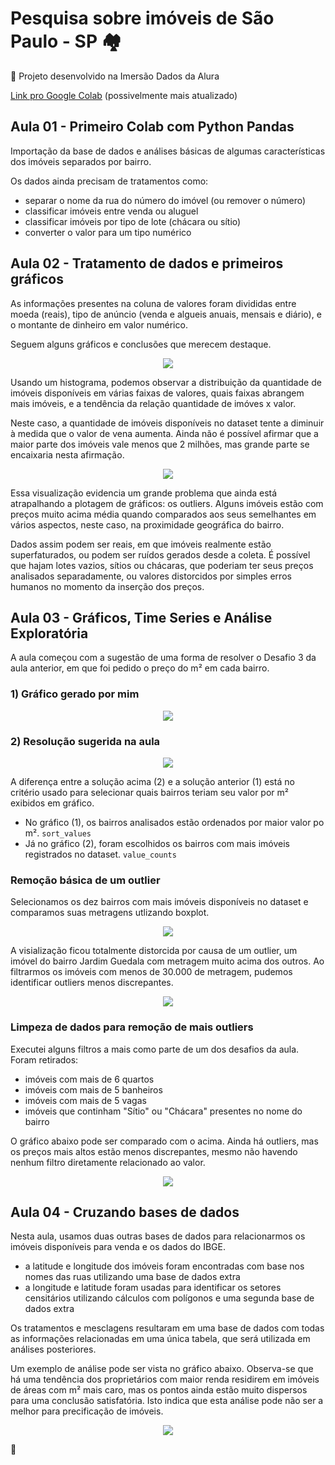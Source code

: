 # Pesquisa sobre imóveis de São Paulo - SP :houses:

:open_book: Projeto desenvolvido na Imersão Dados da Alura

[Link pro Google Colab](https://colab.research.google.com/drive/1DSTwxmWOApYzRQGef0kJtMMSCyjZkHc_?usp=sharing) (possivelmente mais atualizado)

## Aula 01 - Primeiro Colab com Python Pandas

Importação da base de dados e análises básicas de algumas características dos imóveis separados por bairro.

Os dados ainda precisam de tratamentos como: 
  - separar o nome da rua do número do imóvel (ou remover o número)
  - classificar imóveis entre venda ou aluguel
  - classificar imóveis por tipo de lote (chácara ou sítio)
  - converter o valor para um tipo numérico

## Aula 02 - Tratamento de dados e primeiros gráficos

As informações presentes na coluna de valores foram divididas entre moeda (reais), tipo de anúncio (venda e algueis anuais, mensais e diário), e o montante de dinheiro em valor numérico.

Seguem alguns gráficos e conclusões que merecem destaque.

<div align="center">
  <img src="https://github.com/Tathy/Pesquisa-Imoveis-SP/blob/main/imagens/Hitograma_valor_imoveis.png?raw=true"/>
</div>

Usando um histograma, podemos observar a distribuição da quantidade de imóveis disponíveis em várias faixas de valores, quais faixas abrangem mais imóveis, e a tendência da relação quantidade de imóves x valor.

Neste caso, a quantidade de imóveis disponíveis no dataset tente a diminuir à medida que o valor de vena aumenta. Ainda não é possível afirmar que a maior parte dos imóveis vale menos que 2 milhões, mas grande parte se encaixaria nesta afirmação.

<div align="center">
  <img src="https://github.com/Tathy/Pesquisa-Imoveis-SP/blob/main/imagens/Boxplot_precos_bairro.png?raw=true"/>
</div>

Essa visualização evidencia um grande problema que ainda está atrapalhando a plotagem de gráficos: os outliers. Alguns imóveis estão com preços muito acima média quando comparados aos seus semelhantes em vários aspectos, neste caso, na proximidade geográfica do bairro.

Dados assim podem ser reais, em que imóveis realmente estão superfaturados, ou podem ser ruídos gerados desde a coleta. É possível que hajam lotes vazios, sítios ou chácaras, que poderiam ter seus preços analisados separadamente, ou valores distorcidos por simples erros humanos no momento da inserção dos preços.

## Aula 03 - Gráficos, Time Series e Análise Exploratória

A aula começou com a sugestão de uma forma de resolver o Desafio 3 da aula anterior, em que foi pedido o preço do m² em cada bairro.

### 1) Gráfico gerado por mim

<div align="center">
  <img src="https://github.com/Tathy/Pesquisa-Imoveis-SP/blob/main/imagens/aula03_dest4.png?raw=true"/>
</div>

### 2) Resolução sugerida na aula

<div align="center">
  <img src="https://github.com/Tathy/Pesquisa-Imoveis-SP/blob/main/imagens/aula03_dest1.png?raw=true"/>
</div>

A diferença entre a solução acima (2) e a solução anterior (1) está no critério usado para selecionar quais bairros teriam seu valor por m² exibidos em gráfico.
- No gráfico (1), os bairros analisados estão ordenados por maior valor po m². ```sort_values```
- Já no gráfico (2), foram escolhidos os bairros com mais imóveis registrados no dataset. ```value_counts```

### Remoção básica de um outlier

Selecionamos os dez bairros com mais imóveis disponíveis no dataset e comparamos suas metragens utlizando boxplot.

<div align="center">
  <img src="https://github.com/Tathy/Pesquisa-Imoveis-SP/blob/main/imagens/aula03_dest2.png?raw=true"/>
</div>

A visialização ficou totalmente distorcida por causa de um outlier, um imóvel do bairro Jardim Guedala com metragem muito acima dos outros. Ao filtrarmos os imóveis com menos de 30.000 de metragem, pudemos identificar outliers menos discrepantes.

<div align="center">
  <img src="https://github.com/Tathy/Pesquisa-Imoveis-SP/blob/main/imagens/aula03_dest3.png?raw=true"/>
</div>

### Limpeza de dados para remoção de mais outliers

Executei alguns filtros a mais como parte de um dos desafios da aula. Foram retirados:

- imóveis com mais de 6 quartos
- imóveis com mais de 5 banheiros
- imóveis com mais de 5 vagas
- imóveis que continham "Sítio" ou "Chácara" presentes no nome do bairro

O gráfico abaixo pode ser comparado com o acima. Ainda há outliers, mas os preços mais altos estão menos discrepantes, mesmo não havendo nenhum filtro diretamente relacionado ao valor.

<div align="center">
  <img src="https://github.com/Tathy/Pesquisa-Imoveis-SP/blob/main/imagens/aula03_dest5.png?raw=true"/>
</div>

## Aula 04 - Cruzando bases de dados

Nesta aula, usamos duas outras bases de dados para relacionarmos os imóveis disponíveis para venda e os dados do IBGE.

- a latitude e longitude dos imóveis foram encontradas com base nos nomes das ruas utilizando uma base de dados extra
- a longitude e latitude foram usadas para identificar os setores censitários utilizando cálculos com polígonos e uma segunda base de dados extra

Os tratamentos e mesclagens resultaram em uma base de dados com todas as informações relacionadas em uma única tabela, que será utilizada em análises posteriores.

Um exemplo de análise pode ser vista no gráfico abaixo. Observa-se que há uma tendência dos proprietários com maior renda residirem em imóveis de áreas com m² mais caro, mas os pontos ainda estão muito dispersos para uma conclusão satisfatória. Isto indica que esta análise pode não ser a melhor para precificação de imóveis.

<div align="center">
  <img src="https://github.com/Tathy/Pesquisa-Imoveis-SP/blob/main/imagens/aula04_dest1.png?raw=true"/>
</div>


🌱
